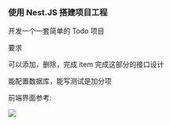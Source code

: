 ### 使用 Nest.JS 搭建项目工程

开发一个一套简单的 Todo 项目

要求

可以添加，删除，完成 item
完成这部分的接口设计

能配置数据库，能写测试是加分项

前端界面参考:

![](https://res.cloudinary.com/dz209s6jk/image/upload/f_auto,q_auto,w_900/Screenshots/fmjsuv5fos5bvfmmapfs.jpg)
